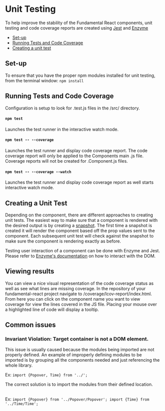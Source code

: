 # Unit Testing

To help improve the stability of the Fundamental React components, unit testing and code coverage reports are created using [Jest](https://jestjs.io/) and [Enzyme](https://github.com/airbnb/enzyme)

- [Set-up](#set-up)
- [Running Tests and Code Coverage](#running-tests-and-code-coverage)
- [Creating a unit test](#creating-a-unit-test)

## Set-up

To ensure that you have the proper npm modules installed for unit testing, from the terminal window:
`npm install`

## Running Tests and Code Coverage

Configuration is setup to look for .test.js files in the /src/ directory.

#### `npm test`

Launches the test runner in the interactive watch mode.

#### `npm test -- --coverage`

Launches the test runner and display code coverage report. The code coverage report will only be applied to the Components main .js file. Coverage reports will not be created for .Component.js files.

#### `npm test -- --coverage --watch`

Launches the test runner and display code coverage report as well starts interactive watch mode.

## Creating a Unit Test

Depending on the component, there are different approaches to creating unit tests. The easiest way to make sure that a component is rendered with the desired output is by creating a [snapshot](https://jestjs.io/docs/en/tutorial-react#snapshot-testing). The first time a snapshot is created it will render the component based off the prop values sent to the component. Each subsequent unit test will check against the snapshot to make sure the component is rendering exactly as before.

Testing user interaction of a component can be done with Enzyme and Jest. Please refer to [Enzyme's documentation](https://github.com/airbnb/enzyme#basic-usage) on how to interact with the DOM.

## Viewing results

You can view a nice visual representation of the code coverage status as well as see what lines are missing coverage. In the repository of your fundamental-react project navigate to <directory of fundamental-react>/coverage/lcov-report/index.html. From here you can click on the component name you want to view coverage for view the lines covered in the JS file. Placing your mouse over a highlighted line of code will display a tooltip.

## Common issues

### Invariant Violation: Target container is not a DOM element.

This issue is usually caused because the modules being imported are not properly defined. An example of improperly defining modules to be imported is by grouping all the components needed and just referencing the whole library.

Ex: `import {Popover, Time} from '../';`

The correct solution is to import the modules from their defined location.
<br/><br/>

Ex: `import {Popover} from '../Popover/Popover'; import {Time} from '../Time/Time';`
